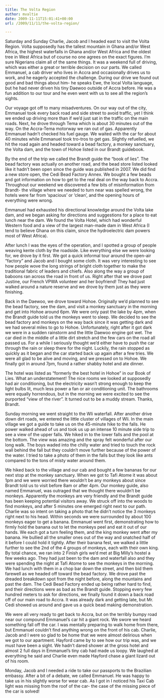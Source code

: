 ```yaml
---
title: The Volta Region
author: mvaltie
date: 2009-11-11T15:01:41+00:00
url: /2009/11/11/the-volta-region/

---
```

Saturday and Sunday Charlie, Jacob and I headed east to visit the Volta Region. Volta supposedly has the tallest mountain in Ghana and/or West Africa, the highest waterfalls in Ghana and/or West Africa and the oldest tree in West Africa but of course no one agrees on the exact figures. I’m sure Nigerians claim all of the same things. It was a weekend full of driving, which was either a great or terrible decision on our parts. We called Emmanuel, a cab driver who lives in Accra and occasionally drives us to work, and he eagerly accepted the challenge. During our drive we found out good and bad things about him- he speaks Ewe, the local Volta language, but he had never driven his tiny Daewoo outside of Accra before. He was a fun addition to our tour and he even went with us to see all the region’s sights.

Our voyage got off to many misadventures. On our way out of the city, Emmanuel took every back road and side street to avoid traffic, yet I think we ended up driving more than if we’d just sat in the traffic on the main roads. Next, he drove through Tema which is about 30 minutes out of the way. On the Accra-Tema motorway we ran out of gas. Apparently Emmanuel hadn’t checked his fuel gauge. We waited with the car for about 40 minutes while Emmanuel took tro-tros to get gas. Slightly refuelled, we hit the road again and headed toward a bead factory, a monkey sanctuary, the Volta dam, and the town of Hohoe listed in our Brandt guidebook.

By the end of the trip we called the Brandt guide the “book of lies”. The bead factory was actually on another road, and the bead store listed looked like it hadn’t been open since the guide was published in 2007. We did find a new store open, the Cedi Bead Factory Annex. We bought a few beads and got information on how to get to the real deal on the way back to Accra. Throughout our weekend we discovered a few bits of misinformation from Brandt- the village where we needed to turn near was spelled wrong, the hotels were far from ‘spacious’ or ‘clean’, and the opening hours of everything were wrong.

Emmanuel had exhausted his directional knowledge around the Volta lake dam, and we began asking for directions and suggestions for a place to eat lunch near the dam. We found the Volta Hotel, which had wonderful Western food and a view of the largest man-made dam in West Africa (I tend to believe Ghana on this claim, since the hydroelectric dam powers most of West Africa).

After lunch I was the eyes of the operation, and I spotted a group of people weaving kente cloth by the roadside. Like everything else we were looking for, we drove by it first. We got a quick informal tour around the open-air “factory” and Jacob and I bought some cloth. It was very interesting to see how people wove the long strings of bright cloth together to make the traditional fabric of leaders and chiefs. Also along the way a group of baboons ran across the road in front of us. Right after that we drove past Justine, our French VPWA volunteer and her boyfriend! They had just walked around a nature reserve and we drove by them just as they were finishing.

Back in the Daewoo, we drove toward Hohoe. Originally we’d planned to see the bead factory, see the dam, and visit a monkey sanctuary in the morning and get into Hohoe around 6pm. We were only past the lake by 4pm, when the Brandt guide told us the monkeys went to sleep. We decided to see the bead factory and monkeys on the way back since it was getting dark and we had several miles to go to Hohoe. Unfortunately, right after it got dark we were in a sudden rainstorm and the little Daewoo engine got wet. The car died in the middle of a little dirt stretch and the few cars on the road all passed us. For a while I seriously thought we’d either have to push the car through the rain or sleep there for the night. Luckily, the rain stopped as quickly as it began and the car started back up again after a few tries. We were all glad to be alive and moving, and we pressed on to Hohoe. We finally got in around 7pm, found a rather shabby hotel and ate dinner.

The hotel was listed as “formerly the best hotel in Hohoe” in our Book of Lies. What an understatement! The nice rooms we looked at supposedly had air conditioning, but the electricity wasn’t strong enough to keep the light bulbs lit, much less power a fan or air conditioning unit. The bathrooms were equally horrendous, but in the morning we were excited to see the purported “view of the river”. It turned out to be a muddy stream. Thanks, Brandt.

Sunday morning we went straight to the Wli waterfall. After another drive down dirt roads, we entered the little cluster of villages of Wli. In the main village we got a guide to take us on the 45-minute hike to the falls. He power walked ahead of us and took us up an intense 10 minute side trip to see a view of the upper falls. We hiked in to the lower falls and the pool at the bottom. The view was amazing and the spray felt wonderful after our long walk. The boys waded into the chilly water and tried to touch the rock wall behind the fall but they couldn’t move further because of the power of the water. I tried to take a photo of them in the falls but they look like ants compared to the tons of misty water around them.

We hiked back to the village and our cab and bought a few bananas for our next stop at the monkey sanctuary. When we got to Tafi Atome it was about 1pm and we were worried there wouldn’t be any monkeys about since Brandt told us to visit before 8am or after 4pm. Our monkey guide, also named Emmanuel, was outraged that we thought there wouldn’t be monkeys. Apparently the monkeys are very friendly and the Brandt guide has been keeping potential visitors away. We struck off into the woods to find monkeys, and after 5 minutes one emerged right next to our path. Charlie was so intent on taking a photo that he didn’t notice the 3 monkeys right next to his head. Within seconds we were surrounded by about 100 monkeys eager to get a banana. Emmanuel went first, demonstrating how to firmly hold the banana out to let the monkeys peel and eat it out of our hands. We each got a turn feeling them, and the king monkey went after my banana. He bullied all the smaller ones out of the way and snatched half of it before I could hold it tightly. After their banana fest, we walked a little further to see the 2nd of the 4 groups of monkeys, each with their own king.  
By total chance, we ran into 2 Finish girls we’d met at Big Milly’s hostel a few weeks ago. They had just been to the dam and waterfall also and they were spending the night at Tafi Atome to see the monkeys in the morning. We had lunch with them in a chop bar down the street, and then bid them farewell as we headed off toward the bead factory. We drove past the dreaded breakdown spot from the night before, along the mountains and past the dam. The Cedi Bead Factory ended up being rather hard to find, and their directions were as bad as the Brandt guide. Stopping every few hundred meters to ask for directions, we finally found it down a back road off of our main road to Accra. It was already dark and getting late, but Mr. Cedi showed us around and gave us a quick bead making demonstration.

We were all very ready to get back to Accra, but on the terribly bumpy road near our compound Emmanuel’s car hit a giant rock. We swore we heard something fall off the car. I was mentally preparing to walk home from there, but Emmanuel couldn’t find anything wrong on the front of his cab. Charlie, Jacob and I were so glad to be home that we were almost delirious when we got to our apartment. Hayford came by to see how our trip was, and we must have been a sight. We hadn’t dared shower at the gross hotel and almost 2 full days in Emmanuel’s tiny cab had made us loopy. We laughed at everything he said and Charlie even made Hayford chase a giant lizard out of his room.

Monday, Jacob and I needed a ride to take our passports to the Brazilian embassy. After a bit of a debate, we called Emmanuel. He was happy to take us in his slightly worse for wear cab. As I got in I noticed his Taxi Cab light was missing from the roof of the car- the case of the missing piece of the car is solved!